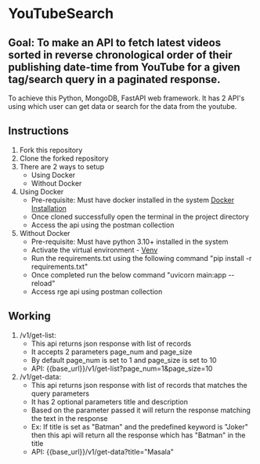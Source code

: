# YouTubeSearch

## Goal: To make an API to fetch latest videos sorted in reverse chronological order of their publishing date-time from YouTube for a given tag/search query in a paginated response.
To achieve this Python, MongoDB, FastAPI web framework. It has 2 API's using which user can get data or search for the data from the youtube.

## Instructions
1. Fork this repository
2. Clone the forked repository
3. There are 2 ways to setup
   - Using Docker
   - Without Docker
4. Using Docker
   - Pre-requisite: Must have docker installed in the system [Docker Installation](https://docs.docker.com/get-docker/)
   - Once cloned successfully open the terminal in the project directory
   - Access the api using the postman collection
6. Without Docker
   - Pre-requisite: Must have python 3.10+ installed in the system
   - Activate the virtual environment - [Venv](https://docs.python.org/3/library/venv.html)
   - Run the requirements.txt using the following command "pip install -r requirements.txt"
   - Once completed run the below command "uvicorn main:app --reload"
   - Access rge api using postman collection

## Working
1. /v1/get-list:
   - This api returns json response with list of records
   - It accepts 2 parameters page_num and page_size
   - By default page_num is set to 1 and page_size is set to 10
   - API: {{base_url}}/v1/get-list?page_num=1&page_size=10
2. /v1/get-data:
   - This api returns json response with list of records that matches the query parameters
   - It has 2 optional parameters title and description
   - Based on the parameter passed it will return the response matching the text in the response
   - Ex: If title is set as "Batman" and the predefined keyword is "Joker" then this api will return all the response which has "Batman" in the title
   - API: {{base_url}}/v1/get-data?title="Masala"
